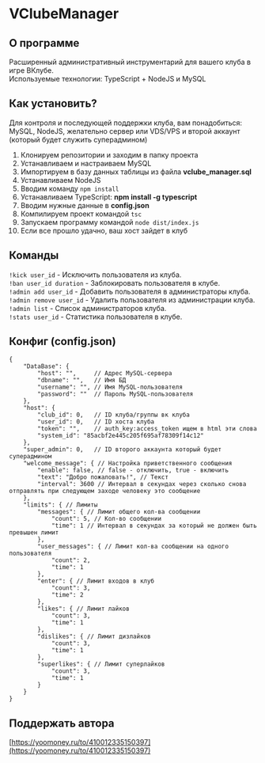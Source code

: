 # VClubeManager

## О программе

Расширенный административный инструментарий для вашего клуба в игре ВКлубе.  
Используемые технологии: TypeScript + NodeJS и MySQL

## Как установить?

Для контроля и последующей поддержки клуба, вам понадобиться:  
MySQL, NodeJS, желательно сервер или VDS/VPS и второй аккаунт (который будет служить суперадмином)

1. Клонируем репозитории и заходим в папку проекта
2. Устанавливаем и настраиваем MySQL
3. Импортируем в базу данных таблицы из файла **vclube_manager.sql**
4. Устанавливаем NodeJS
5. Вводим команду `npm install`
6. Устанавливаем TypeScript: **npm install -g typescript**
7. Вводим нужные данные в **config.json**
8. Компилируем проект командой `tsc`
9. Запускаем программу командой `node dist/index.js`
10. Если все прошло удачно, ваш хост зайдет в клуб

## Команды

```!kick user_id``` - Исключить пользователя из клуба.  
```!ban user_id duration``` - Заблокировать пользователя в клубе.  
```!admin add user_id``` - Добавить пользователя в администраторы клуба.  
```!admin remove user_id``` - Удалить пользователя из администрации клуба.  
```!admin list``` - Список администраторов клуба.  
```!stats user_id``` - Статистика пользователя в клубе.  

## Конфиг (config.json)

```JSON5
{
    "DataBase": {
        "host": "",     // Адрес MySQL-сервера
        "dbname": "",   // Имя БД
        "username": "", // Имя MySQL-пользователя
        "password": ""  // Пароль MySQL-пользователя
    },
    "host": {
        "club_id": 0,   // ID клуба/группы вк клуба
        "user_id": 0,   // ID хоста клуба
        "token": "",    // auth_key:access_token ищем в html эти слова
        "system_id": "85acbf2e445c205f695af78309f14c12"
    },
    "super_admin": 0,   // ID второго аккаунта который будет суперадмином
    "welcome_message": { // Настройка приветственного сообщения
        "enable": false, // false - отключить, true - включить
        "text": "Добро пожаловать!", // Текст
        "interval": 3600 // Интервал в секундах через сколько снова отправлять при следующем заходе человеку это сообщение
    },
    "limits": { // Лимиты
        "messages": { // Лимит общего кол-ва сообщении
            "count": 5, // Кол-во сообщении 
            "time": 1 // Интервал в секундах за который не должен быть превышен лимит
        },
        "user_messages": { // Лимит кол-ва сообщении на одного пользователя
            "count": 2,
            "time": 1
        },
        "enter": { // Лимит входов в клуб
            "count": 3,
            "time": 2
        },
        "likes": { // Лимит лайков
            "count": 3,
            "time": 1
        },
        "dislikes": { // Лимит дизлайков
            "count": 3,
            "time": 1
        },
        "superlikes": { // Лимит суперлайков
            "count": 3,
            "time": 1
        }
    }
}
```

## Поддержать автора

[https://yoomoney.ru/to/410012335150397](https://yoomoney.ru/to/410012335150397)
